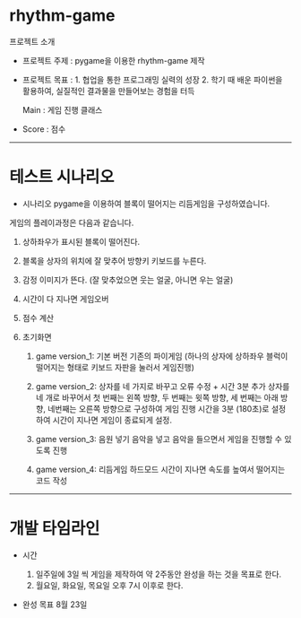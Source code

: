# rhythm-game

프로젝트 소개
- 프로젝트 주제 : 
	pygame을 이용한 rhythm-game 제작
- 프로젝트 목표 : 
      1. 협업을 통한 프로그래밍 실력의 성장
      2. 학기 때 배운 파이썬을 활용하여, 실질적인 결과물을 만들어보는 경험을 터득
  
  Main : 게임 진행 클래스
 - Score : 점수
---------------------------------------------------------------------------------------------------------------------------------------------------------------------

# 테스트 시나리오

- 시나리오
pygame을 이용하여 블록이 떨어지는 리듬게임을 구성하였습니다.

게임의 플레이과정은 다음과 같습니다.
1. 상하좌우가 표시된 블록이 떨어진다.
2. 블록을 상자의 위치에 잘 맞추어 방향키 키보드를 누른다.
3. 감정 이미지가 뜬다. (잘 맞추었으면 웃는 얼굴, 아니면 우는 얼굴)
4. 시간이 다 지나면 게임오버
5. 점수 계산
6. 초기화면



	1) game version_1: 기본 버전
	 기존의 파이게임 (하나의 상자에 상하좌우 블럭이 떨어지는 형태로 키보드 자판을 눌러서 게임진행)

	2) game version_2: 상자를 네 가지로 바꾸고 오류 수정 + 시간 3분 추가
	 상자를 네 개로 바꾸어서 첫 번째는 왼쪽 방향, 두 번째는 윗쪽 방향, 세 번째는 아래 방향, 네번째는 오른쪽 방향으로 구성하여 게임 진행
	 시간을 3분 (180초)로 설정하여 시간이 지나면 게임이 종료되게 설정.

	3) game version_3: 음원 넣기
	 음악을 넣고 음악을 들으면서 게임을 진행할 수 있도록 진행

	4) game version_4: 리듬게임 하드모드 
	 시간이 지나면 속도를 높여서 떨어지는 코드 작성

_______________________________________________________________________________________________________________________________________________________________________

# 개발 타임라인

- 시간
	1. 일주일에 3일 씩 게임을 제작하여 약 2주동안 완성을 하는 것을 목표로 한다.
	2. 월요일, 화요일, 목요일 오후 7시 이후로 한다.
	
- 완성 목표
	8월 23일 
